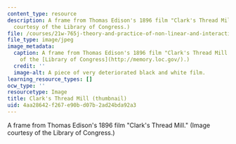 ```yaml
---
content_type: resource
description: A frame from Thomas Edison's 1896 film "Clark's Thread Mill." (Image
  courtesy of the Library of Congress.)
file: /courses/21w-765j-theory-and-practice-of-non-linear-and-interactive-narrative-spring-2003/4aa28642f267e90bd07b2ad24bda92a3_21w-765js03-th.jpg
file_type: image/jpeg
image_metadata:
  caption: A frame from Thomas Edison's 1896 film "Clark's Thread Mill." (Image courtesy
    of the [Library of Congress](http://memory.loc.gov/).)
  credit: ''
  image-alt: A piece of very deteriorated black and white film.
learning_resource_types: []
ocw_type: ''
resourcetype: Image
title: Clark's Thread Mill (thumbnail)
uid: 4aa28642-f267-e90b-d07b-2ad24bda92a3
---
```

A frame from Thomas Edison's 1896 film "Clark's Thread Mill." (Image courtesy of the Library of Congress.)

